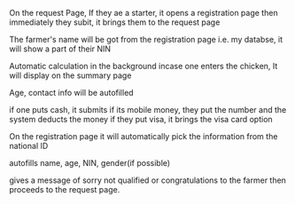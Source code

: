 On the request Page,
If they ae a starter, it opens a registration page then immediately they subit, it brings them to the request page

The farmer's name will be got from the registration page i.e. my databse, it will show a part of their NIN

Automatic calculation in the background incase one enters the chicken, It will display on the summary page

Age, contact info will be autofilled

if one puts cash, it submits
if its mobile money, they put the number and the system deducts the money
if they put visa, it brings the visa card option


On the registration page
it will automatically pick the information from the national ID

autofills name, age, NIN, gender(if possible)

gives a message of sorry not qualified or congratulations to the farmer then proceeds to the request page.